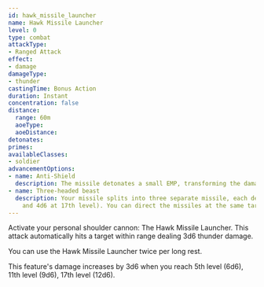 ```yaml
---
id: hawk_missile_launcher
name: Hawk Missile Launcher
level: 0
type: combat
attackType:
- Ranged Attack
effect:
- damage
damageType:
- thunder
castingTime: Bonus Action
duration: Instant
concentration: false
distance:
  range: 60m
  aoeType: 
  aoeDistance: 
detonates: 
primes: 
availableClasses:
- soldier
advancementOptions:
- name: Anti-Shield
  description: The missile detonates a small EMP, transforming the damage to lightning.
- name: Three-headed beast
  description: Your missile splits into three separate missile, each dealing 1d6 damage (2d6 at 5th level, 3d6 at 11th level
    and 4d6 at 17th level). You can direct the missiles at the same target or at different ones.
---
```

Activate your personal shoulder cannon: The Hawk Missile Launcher. This attack automatically hits a target within range
dealing 3d6 thunder damage.

You can use the Hawk Missile Launcher twice per long rest.

This feature's damage increases by 3d6 when you reach 5th level (6d6), 11th level (9d6), 17th level (12d6).
